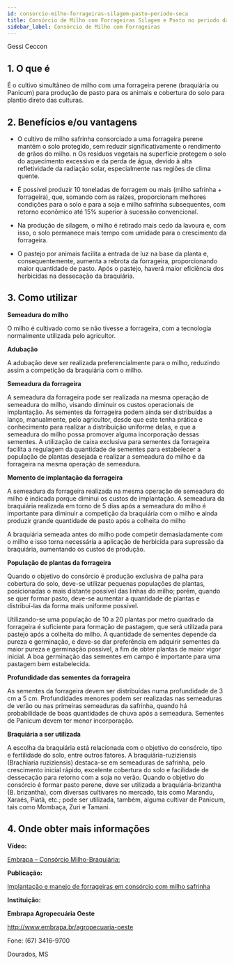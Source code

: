 ```yaml
---
id: consorcio-milho-forrageiras-silagem-pasto-periodo-seca
title: Consórcio de Milho com Forrageiras Silagem e Pasto no periodo da seca
sidebar_label: Consórcio de Milho com Forrageiras
---
```


<div class="center-textArticle">Gessi Ceccon</div>

## **1. O que é**

É o cultivo simultâneo de milho com uma forrageira perene
(braquiária ou Panicum) para produção de pasto para os animais
e cobertura do solo para plantio direto das culturas.

## **2. Benefícios e/ou vantagens**

- O cultivo de milho safrinha consorciado a uma forrageira
  perene mantém o solo protegido, sem reduzir significativamente o rendimento de grãos do milho.
  n Os resíduos vegetais na superfície protegem o solo do
  aquecimento excessivo e da perda de água, devido à alta
  refletividade da radiação solar, especialmente nas regiões de
  clima quente.

- É possível produzir 10 toneladas de forragem ou mais (milho
  safrinha + forrageira), que, somando com as raízes,
  proporcionam melhores condições para o solo e para a soja e
  milho safrinha subsequentes, com retorno econômico até
  15% superior à sucessão convencional.

- Na produção de silagem, o milho é retirado mais cedo da
  lavoura e, com isso, o solo permanece mais tempo com
  umidade para o crescimento da forrageira.

- O pastejo por animais facilita a entrada de luz na base da
  planta e, consequentemente, aumenta a rebrota da
  forrageira, proporcionando maior quantidade de pasto. Após o pastejo, haverá maior eficiência dos herbicidas na
  dessecação da braquiária.

## **3. Como utilizar**

**Semeadura do milho**

O milho é cultivado como se não tivesse a forrageira, com a
tecnologia normalmente utilizada pelo agricultor.

**Adubação**

A adubação deve ser realizada preferencialmente para o milho,
reduzindo assim a competição da braquiária com o milho.

**Semeadura da forrageira**

A semeadura da forrageira pode ser realizada na mesma
operação de semeadura do milho, visando diminuir os custos
operacionais de implantação. As sementes da forrageira podem
ainda ser distribuídas a lanço, manualmente, pelo agricultor,
desde que este tenha prática e conhecimento para realizar a
distribuição uniforme delas, e que a semeadura do milho possa
promover alguma incorporação dessas sementes.
A utilização de caixa exclusiva para sementes da forrageira
facilita a regulagem da quantidade de sementes para estabelecer
a população de plantas desejada e realizar a semeadura do milho
e da forrageira na mesma operação de semeadura.

**Momento de implantação da forrageira**

A semeadura da forrageira realizada na mesma operação de
semeadura do milho é indicada porque diminui os custos de
implantação.
A semeadura da braquiária realizada em torno de 5 dias após a
semeadura do milho é importante para diminuir a competição da braquiária com o milho e ainda produzir grande quantidade de
pasto após a colheita do milho

A braquiária semeada antes do milho pode competir
demasiadamente com o milho e isso torna necessária a
aplicação de herbicida para supressão da braquiária,
aumentando os custos de produção.

**População de plantas da forrageira**

Quando o objetivo do consórcio é produção exclusiva de palha
para cobertura do solo, deve-se utilizar pequenas populações de
plantas, posicionadas o mais distante possível das linhas do
milho; porém, quando se quer formar pasto, deve-se aumentar a
quantidade de plantas e distribuí-las da forma mais uniforme
possível.

Utilizando-se uma população de 10 a 20 plantas por metro
quadrado da forrageira é suficiente para formação de pastagem,
que será utilizada para pastejo após a colheita do milho. A
quantidade de sementes depende da pureza e germinação, e
deve-se dar preferência em adquirir sementes da maior pureza e
germinação possível, a fim de obter plantas de maior vigor inicial.
A boa germinação das sementes em campo é importante para
uma pastagem bem estabelecida.

**Profundidade das sementes da forrageira**

As sementes da forrageira devem ser distribuídas numa
profundidade de 3 cm a 5 cm. Profundidades menores podem ser
realizadas nas semeaduras de verão ou nas primeiras
semeaduras da safrinha, quando há probabilidade de boas
quantidades de chuva após a semeadura. Sementes de Panicum
devem ter menor incorporação.

**Braquiária a ser utilizada**

A escolha da braquiária está relacionada com o objetivo do
consórcio, tipo e fertilidade do solo, entre outros fatores. A
braquiária-ruziziensis (Brachiaria ruziziensis) destaca-se em
semeaduras de safrinha, pelo crescimento inicial rápido,
excelente cobertura do solo e facilidade de dessecação para
retorno com a soja no verão. Quando o objetivo do consórcio é
formar pasto perene, deve ser utilizada a braquiária-brizantha
(B. brizantha), com diversas cultivares no mercado, tais como
Marandu, Xaraés, Piatã, etc.; pode ser utilizada, também,
alguma cultivar de Panicum, tais como Mombaça, Zuri e Tamani.

## **4. Onde obter mais informações**

**Vídeo:**

[Embrapa – Consórcio Milho-Braquiária:](https://youtu.be/BNOQ3FzLS30)

**Publicação:**

[Implantação e manejo de forrageiras em consórcio com milho safrinha](https://bit.ly/34UX9iS)

**Instituição:**

**Embrapa Agropecuária Oeste**

http://www.embrapa.br/agropecuaria-oeste

Fone: (67) 3416-9700

Dourados, MS
